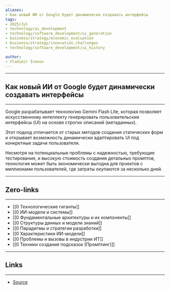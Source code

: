 ```yaml
---
aliases: 
- Как новый ИИ от Google будет динамически создавать интерфейсы 
tags:
- 2025/Jul
- technology/ai_development  
- technology/software_development/ui_generation
- business/strategy/economic_evaluation
- business/strategy/innovation_challenges
- technology/software_development/ui_history

author:
- Vladimir Ivanov
---
```

-----
##  Как новый ИИ от Google будет динамически создавать интерфейсы 
-----
Google разрабатывает технологию Gemini Flash Lite, которая позволяет искусственному интеллекту генерировать пользовательские интерфейсы (UI) на основе строгих описаний (метаданных). 

Этот подход отличается от старых методов создания статических форм и открывает возможность динамически адаптировать UI под конкретные задачи пользователя. 

Несмотря на потенциальные проблемы с надежностью, требующие тестирования, и высокую стоимость создания детальных промптов, технология может быть экономически выгодна для проектов с миллионами пользователей, где затраты окупаются за несколько дней.

---
## Zero-links
---
- [[0 Технологические гиганты]]
- [[0 ИИ-модели и системы]]
- [[0 Фундаментальные архитектуры и их компоненты]]
- [[0 Структуры данных и модели знаний]]
- [[0 Парадигмы и стратегии разработки]]
- [[0 Характеристики ИИ-модели]]
- [[0 Проблемы и вызовы в индустрии ИТ]]
- [[0 Техники создания подсказок (Промптинг)]]

---
## Links
---
- [Source](https://t.me/c/1467914348/72431)